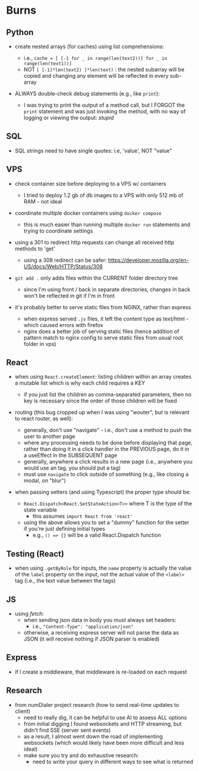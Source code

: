 # Burns

## Python
- create nested arrays (for caches) using list comprehensions:
  - i.e., `cache = [ [-1 for _ in range(len(text2))] for _ in range(len(text1))]`
  - NOT `[ [-1]*len(text2) ]*len(text)` : the nested subarray will be copied and changing any element will be reflected in every sub-array

- ALWAYS double-check debug statements (e.g., like `print`):
  - I was trying to print the output of a method call, but I FORGOT the `print` statement and was just invoking the method, with no way of logging or viewing the output: *stupid*



## SQL
- SQL strings need to have single quotes:  i.e, 'value', NOT "value"



## VPS
- check container size before deploying to a VPS w/ containers
  - I tried to deploy 1.2 gb of db images to a VPS with only 512 mb of RAM - not ideal

- coordinate multiple docker containers using `docker compose`
  - this is much easier than running multiple `docker run` statements and trying to coordinate settings


- using a 301 to redirect http requests can change all received http methods to 'get'
  - using a 308 redirect can be safer:  https://developer.mozilla.org/en-US/docs/Web/HTTP/Status/308


- `git add .` only adds files within the CURRENT folder directory tree
  - since I'm using front / back in separate directories, changes in back won't be reflected in git if I'm in front


- it's probably better to serve static files from NGINX, rather than express
  - when express served `.js` files, it left the content type as text/html - which caused errors with firefox
  - nginx does a better job of serving static files (hence addition of pattern match to nginx config to serve static files from usual root folder in vps)



## React
- when using `React.createElement`: listing children within an array creates a mutable list which is why each child requires a KEY
  - if you just list the children as comma-separated parameters, then no key is necessary since the order of those children will be fixed

- routing (this bug cropped up when I was using "wouter", but is relevant to react router, as well):
  - generally, don't use "navigate" - i.e., don't use a method to push the user to another page
  - where any processing needs to be done before displaying that page, rather than doing it in a click handler in the PREVIOUS page, do it in a useEffect in the SUBSEQUENT page
  - generally, anywhere a click results in a new page (i.e., anywhere you would use an <a> tag, you should put a <Link> tag)
  - must use `navigate` to click outside of something (e.g., like closing a modal, on "blur")

- when passing setters (and using Typescript) the proper type should be:
  - `React.Dispatch<React.SetStateAction<T>>` where T is the type of the state variable
    - this assumes `import React from 'react'`
  - using the above allows you to set a "dummy" function for the setter if you're just defining initial types
    - e.g., `() => {}` will be a valid React.Dispatch function





## Testing (React)
- when using `.getByRole` for inputs, the `name` property is actually the value of the `label` property on the input, not the actual value of the `<label>` tag (i.e., the text value between the tags)






## JS
- using *fetch*:
  - when sending json data in body you *must* always set headers:
    - i.e., `"Content-Type": "application/json"`
  - otherwise, a receiving express server will not parse the data as JSON (it will receive nothing if JSON parser is enabled)







## Express
- if I create a middleware, that middleware is re-loaded on each request






## Research
- from numDialer project research (how to send real-time updates to client)
  - need to really dig, it can be helpful to use AI to assess ALL options
  - from initial digging I found websockets and HTTP streaming, but didn't find SSE (server sent events)
  - as a result, I almost went down the road of implementing websockets (which would likely have been more difficult and less ideal)
  - make sure you try and do exhaustive research:
    - need to write your query in different ways to see what is returned

